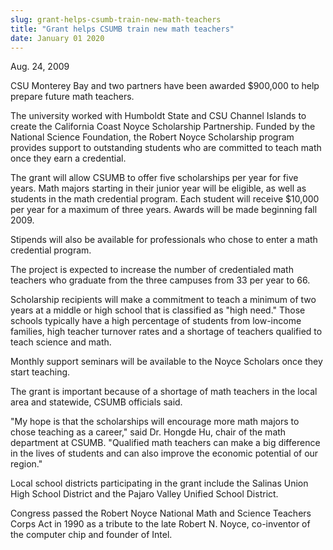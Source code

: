 ```yaml
---
slug: grant-helps-csumb-train-new-math-teachers
title: "Grant helps CSUMB train new math teachers"
date: January 01 2020
---
```


 
<p>Aug. 24, 2009</p>
<p>
  CSU Monterey Bay and two partners have been awarded $900,000 to help prepare
  future math teachers.
</p>
<p>
  The university worked with Humboldt State and CSU Channel Islands to create
  the California Coast Noyce Scholarship Partnership. Funded by the National
  Science Foundation, the Robert Noyce Scholarship program provides support to
  outstanding students who are committed to teach math once they earn a
  credential.
</p>
<p>
  The grant will allow CSUMB to offer five scholarships per year for five years.
  Math majors starting in their junior year will be eligible, as well as
  students in the math credential program. Each student will receive $10,000 per
  year for a maximum of three years. Awards will be made beginning fall 2009.
</p>
<p>
  Stipends will also be available for professionals who chose to enter a math
  credential program.
</p>
<p>
  The project is expected to increase the number of credentialed math teachers
  who graduate from the three campuses from 33 per year to 66.
</p>
<p>
  Scholarship recipients will make a commitment to teach a minimum of two years
  at a middle or high school that is classified as "high need." Those schools
  typically have a high percentage of students from low-income families, high
  teacher turnover rates and a shortage of teachers qualified to teach science
  and math.
</p>
<p>
  Monthly support seminars will be available to the Noyce Scholars once they
  start teaching.
</p>
<p>
  The grant is important because of a shortage of math teachers in the local
  area and statewide, CSUMB officials said.
</p>
<p>
  "My hope is that the scholarships will encourage more math majors to chose
  teaching as a career," said Dr. Hongde Hu, chair of the math department at
  CSUMB. "Qualified math teachers can make a big difference in the lives of
  students and can also improve the economic potential of our region."
</p>
<p>
  Local school districts participating in the grant include the Salinas Union
  High School District and the Pajaro Valley Unified School District.
</p>
<p>
  Congress passed the Robert Noyce National Math and Science Teachers Corps Act
  in 1990 as a tribute to the late Robert N. Noyce, co-inventor of the computer
  chip and founder of Intel.
</p>
<p></p>
 
